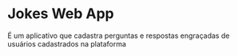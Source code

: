 # Jokes Web App

É um aplicativo que cadastra perguntas e respostas engraçadas de usuários cadastrados na plataforma
